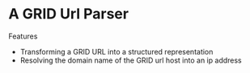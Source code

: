 # A GRID Url Parser

Features
- Transforming a GRID URL into a structured representation
- Resolving the domain name of the GRID url host into an ip address

